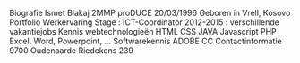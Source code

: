 Biografie
	Ismet Blakaj
	2MMP proDUCE
	20/03/1996
	Geboren in Vrell, Kosovo
Portfolio
Werkervaring
	Stage : ICT-Coordinator
	2012-2015 : verschillende vakantiejobs
Kennis webtechnologieën
	HTML
	CSS
	JAVA
	Javascript
	PHP
	Excel, Word, Powerpoint, ...
Softwarekennis
	ADOBE CC
Contactinformatie
	9700 Oudenaarde
	Riedekens 239